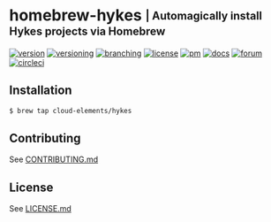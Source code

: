 # homebrew-hykes <sub><sup>| Automagically install Hykes projects via Homebrew</sup></sub>
[![version](http://img.shields.io/badge/version-n/a-blue.svg)](#)
[![versioning](http://img.shields.io/badge/versioning-continous-blue.svg)](#)
[![branching](http://img.shields.io/badge/branching-github%20flow-blue.svg)](https://guides.github.com/introduction/flow/)
[![license](http://img.shields.io/badge/license-apache-blue.svg)](LICENSE.md)
[![pm](http://img.shields.io/badge/pm-zenhub-blue.svg)](https://www.zenhub.io)
[![docs](http://img.shields.io/badge/docs-read-blue.svg)](https://developers.cloud-elements.com)
[![forum](http://img.shields.io/badge/forum-join-blue.svg)](https://forum.cloud-elements.com)
[![circleci](https://circleci.com/gh/cloud-elements/homebrew-hykes.svg?style=shield)](https://circleci.com/gh/cloud-elements/homebrew-hykes)

## Installation

```bash
$ brew tap cloud-elements/hykes
```

## Contributing

See [CONTRIBUTING.md](CONTRIBUTING.md)

## License

See [LICENSE.md](LICENSE.md)
